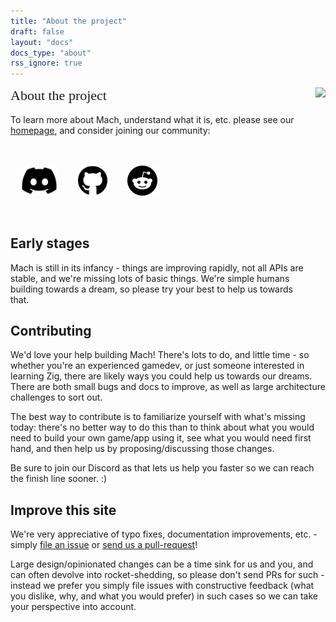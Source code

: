 ```yaml
---
title: "About the project"
draft: false
layout: "docs"
docs_type: "about"
rss_ignore: true
---
```


<style>
.p-community-icon {
    height: calc(3rem + 0.5rem + 0.5rem);
    padding: 0.5rem;
    margin-bottom: 3rem;
}
img.p-community-icon {
    height: 3rem;
    /* https://codepen.io/sosuke/pen/Pjoqqp */
    filter: invert(100%) sepia(100%) saturate(0%) hue-rotate(143deg) brightness(105%) contrast(104%);
}
@media (prefers-color-scheme: light) {
    img.p-community-icon {
        filter: none;
    }
}
</style>

<div>
    <img style="height: 20rem; float: right; padding-left: 1rem;" src="../img/wrench_rocket.svg"></img>
    <p>
        <span style="font-family: Orbitron; font-size: 22px;">About the project</span>
        <br/>
        <br/>
        To learn more about Mach, understand what it is, etc. please see our <a href="../">homepage</a>, and consider joining our community:
    </p>
    <div style="display: flex; flex-direction: row; margin-top: 2rem;">
        <a href="https://discord.gg/XNG3NZgCqp" class="p-community-icon glass-link">
            <img alt="Discord" class="p-community-icon" src="/img/discord.svg">
        </a>
        <a href="https://github.com/hexops/mach" class="p-community-icon glass-link">
            <img alt="GitHub" class="p-community-icon" src="/img/github.svg">
        </a>
        <a href="https://reddit.com/r/machengine" class="p-community-icon glass-link">
            <img alt="Reddit" class="p-community-icon" src="/img/reddit.svg">
        </a>
    </div>
</div>

<h2 style="margin-top: 0;">Early stages</h2>

Mach is still in its infancy - things are improving rapidly, not all APIs are stable, and we're missing lots of basic things. We're simple humans building towards a dream, so please try your best to help us towards that.

## Contributing

We'd love your help building Mach! There's lots to do, and little time - so whether you're an experienced gamedev, or just someone interested in learning Zig, there are likely ways you could help us towards our dreams. There are both small bugs and docs to improve, as well as large architecture challenges to sort out.

The best way to contribute is to familiarize yourself with what's missing today: there's no better way to do this than to think about what you would need to build your own game/app using it, see what you would need first hand, and then help us by proposing/discussing those changes.

Be sure to join our Discord as that lets us help you faster so we can reach the finish line sooner. :)

## Improve this site

We're very appreciative of typo fixes, documentation improvements, etc. - simply [file an issue](https://github.com/hexops/mach/issues) or [send us a pull-request](https://github.com/hexops/machengine.org/tree/main/content)!

Large design/opinionated changes can be a time sink for us and you, and can often devolve into rocket-shedding, so please don't send PRs for such - instead we prefer you simply file issues with constructive feedback (what you dislike, why, and what you would prefer) in such cases so we can take your perspective into account.
